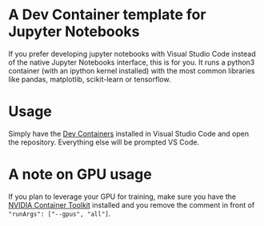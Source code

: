 # A Dev Container template for Jupyter Notebooks
If you prefer developing jupyter notebooks with Visual Studio Code instead of the native Jupyter Notebooks interface, this is for you. It runs a python3 container (with an ipython kernel installed) with the most common libraries like pandas, matplotlib, scikit-learn or tensorflow.

# Usage
Simply have the [Dev Containers](https://marketplace.visualstudio.com/items?itemName=ms-vscode-remote.remote-containers) installed in Visual Studio Code and open the repository. Everything else will be prompted VS Code.

# A note on GPU usage
If you plan to leverage your GPU for training, make sure you have the [NVIDIA Container Toolkit](https://github.com/NVIDIA/nvidia-docker/blob/master/README.md#quickstart) installed and you remove the comment in front of `"runArgs": ["--gpus", "all"]`.